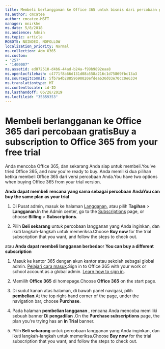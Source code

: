 ```yaml
---
title: Membeli berlangganan ke Office 365 untuk bisnis dari percobaan gratis
ms.author: cmcatee
author: cmcatee-MSFT
manager: mnirkhe
ms.date: 5/8/2018
ms.audience: Admin
ms.topic: article
ROBOTS: NOINDEX, NOFOLLOW
localization_priority: Normal
ms.collection: Adm_O365
ms.custom:
- "257"
- "1400007"
ms.assetid: ed072510-d4b6-44ad-b24a-f99b9892eaa8
ms.openlocfilehash: c4771f8a66d131d08a558a216c1d75869fbc13a3
ms.sourcegitcommit: 5fb7a4b28859690020efdea630d03e70cc0e6334
ms.translationtype: MT
ms.contentlocale: id-ID
ms.lasthandoff: 06/28/2019
ms.locfileid: "35359353"
---
```

# <a name="buy-a-subscription-to-office-365-from-your-free-trial"></a><span data-ttu-id="91d4a-102">Membeli berlangganan ke Office 365 dari percobaan gratis</span><span class="sxs-lookup"><span data-stu-id="91d4a-102">Buy a subscription to Office 365 from your free trial</span></span>

<span data-ttu-id="91d4a-103">Anda mencoba Office 365, dan sekarang Anda siap untuk membeli.</span><span class="sxs-lookup"><span data-stu-id="91d4a-103">You've tried Office 365, and now you're ready to buy.</span></span> <span data-ttu-id="91d4a-104">Anda memiliki dua pilihan ketika membeli Office 365 dari versi percobaan Anda.</span><span class="sxs-lookup"><span data-stu-id="91d4a-104">You have two options when buying Office 365 from your trial version.</span></span>
  
 <span data-ttu-id="91d4a-105">**Anda dapat membeli rencana yang sama sebagai percobaan Anda**</span><span class="sxs-lookup"><span data-stu-id="91d4a-105">**You can buy the same plan as your trial**</span></span>
  
1. <span data-ttu-id="91d4a-106">Di Pusat admin, masuk ke halaman [Langganan](https://go.microsoft.com/fwlink/p/?linkid=842054), atau pilih **Tagihan** \> **Langganan**.</span><span class="sxs-lookup"><span data-stu-id="91d4a-106">In the Admin center, go to the [Subscriptions](https://go.microsoft.com/fwlink/p/?linkid=842054) page, or choose **Billing** \> **Subscriptions**.</span></span>

2. <span data-ttu-id="91d4a-107">Pilih **Beli sekarang** untuk percobaan langganan yang Anda inginkan, dan ikuti langkah-langkah untuk memeriksa.</span><span class="sxs-lookup"><span data-stu-id="91d4a-107">Choose **Buy now** for the trial subscription that you want, and follow the steps to check out.</span></span>

<span data-ttu-id="91d4a-108">atau **Anda dapat membeli langganan berbeda**</span><span class="sxs-lookup"><span data-stu-id="91d4a-108">or **You can buy a different subscription**</span></span>
  
1. <span data-ttu-id="91d4a-109">Masuk ke kantor 365 dengan akun kantor atau sekolah sebagai global admin. [Pelajari cara masuk](https://support.office.com/article/e9eb7d51-5430-4929-91ab-6157c5a050b4).</span><span class="sxs-lookup"><span data-stu-id="91d4a-109">Sign in to Office 365 with your work or school account as a global admin. [Learn how to sign in](https://support.office.com/article/e9eb7d51-5430-4929-91ab-6157c5a050b4).</span></span>

2. <span data-ttu-id="91d4a-110">Memilih **Office 365** di homepage.</span><span class="sxs-lookup"><span data-stu-id="91d4a-110">Choose **Office 365** on the start page.</span></span>

3. <span data-ttu-id="91d4a-111">Di sudut kanan atas halaman, di bawah panel navigasi, pilih **pembelian**.</span><span class="sxs-lookup"><span data-stu-id="91d4a-111">At the top right-hand corner of the page, under the navigation bar, choose **Purchase**.</span></span>

4. <span data-ttu-id="91d4a-112">Pada halaman **pembelian langganan** , rencana Anda mencoba memiliki sebuah banner **Di pengadilan** .</span><span class="sxs-lookup"><span data-stu-id="91d4a-112">On the **Purchase subscriptions** page, the plan you're trying has an **In Trial** banner.</span></span>

5. <span data-ttu-id="91d4a-113">Pilih **Beli sekarang** untuk percobaan langganan yang Anda inginkan, dan ikuti langkah-langkah untuk memeriksa.</span><span class="sxs-lookup"><span data-stu-id="91d4a-113">Choose **Buy now** for the trial subscription that you want, and follow the steps to check out.</span></span>
